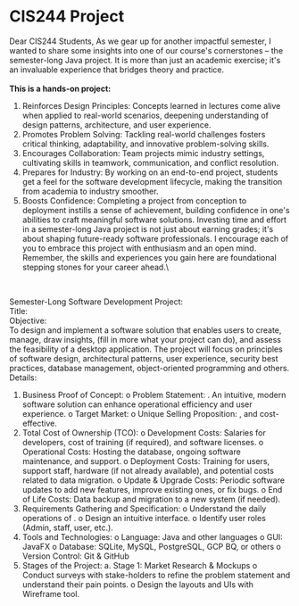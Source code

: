 # CIS244 Project

Dear CIS244 Students,
As we gear up for another impactful semester, I wanted to share some insights into one of our
course's cornerstones – the semester-long Java project. It is more than just an academic
exercise; it's an invaluable experience that bridges theory and practice.\
<br>
**This is a hands-on project:**
1. Reinforces Design Principles: Concepts learned in lectures come alive when applied to
real-world scenarios, deepening understanding of design patterns, architecture, and
user experience.
2. Promotes Problem Solving: Tackling real-world challenges fosters critical thinking,
adaptability, and innovative problem-solving skills.
3. Encourages Collaboration: Team projects mimic industry settings, cultivating skills in
teamwork, communication, and conflict resolution.
4. Prepares for Industry: By working on an end-to-end project, students get a feel for the
software development lifecycle, making the transition from academia to industry
smoother.
5. Boosts Confidence: Completing a project from conception to deployment instills a sense
of achievement, building confidence in one's abilities to craft meaningful software
solutions.
Investing time and effort in a semester-long Java project is not just about earning grades; it's
about shaping future-ready software professionals.
I encourage each of you to embrace this project with enthusiasm and an open mind.
Remember, the skills and experiences you gain here are foundational stepping stones for your
career ahead.\
<br>


Semester-Long Software Development Project: \
Title:
<br>
Objective: \
To design and implement a software solution that enables users to create, manage, draw
insights, (fill in more what your project can do), and assess the feasibility of a desktop
application. The project will focus on principles of software design, architectural patterns, user
experience, security best practices, database management, object-oriented programming and
others.
<br>
Details: 
1. Business Proof of Concept:
o Problem Statement: <What project can do>. An intuitive, modern software
solution can enhance operational efficiency and user experience.
o Target Market: <Your end-users and target customers>
o Unique Selling Proposition: <Business Proposition>, and cost-effective.
2. Total Cost of Ownership (TCO):
o Development Costs: Salaries for developers, cost of training (if required), and
software licenses.
o Operational Costs: Hosting the database, ongoing software maintenance, and
support.
o Deployment Costs: Training for users, support staff, hardware (if not already
available), and potential costs related to data migration.
o Update & Upgrade Costs: Periodic software updates to add new features,
improve existing ones, or fix bugs.
o End of Life Costs: Data backup and migration to a new system (if needed).
3. Requirements Gathering and Specification:
o Understand the daily operations of <Your group project>.
o Design an intuitive interface.
o Identify user roles (Admin, staff, user, etc.).
4. Tools and Technologies:
o Language: Java and other languages
o GUI: JavaFX
o Database: SQLite, MySQL, PostgreSQL, GCP BQ, or others
o Version Control: Git & GitHub
5. Stages of the Project:
a. Stage 1: Market Research & Mockups
o Conduct surveys with stake-holders to refine the problem statement and
understand their pain points.
o Design the layouts and UIs with Wireframe tool.
